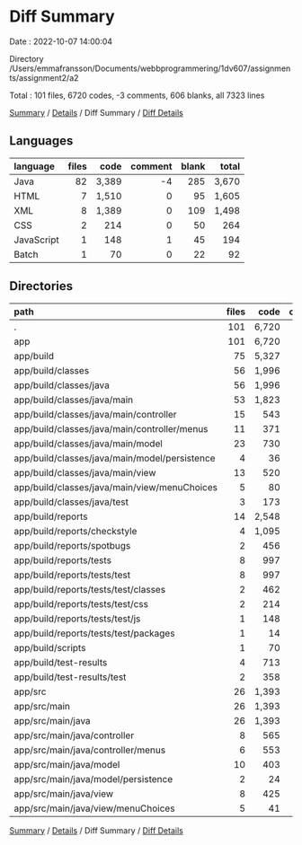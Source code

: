 # Diff Summary

Date : 2022-10-07 14:00:04

Directory /Users/emmafransson/Documents/webbprogrammering/1dv607/assignments/assignment2/a2

Total : 101 files,  6720 codes, -3 comments, 606 blanks, all 7323 lines

[Summary](results.md) / [Details](details.md) / Diff Summary / [Diff Details](diff-details.md)

## Languages
| language | files | code | comment | blank | total |
| :--- | ---: | ---: | ---: | ---: | ---: |
| Java | 82 | 3,389 | -4 | 285 | 3,670 |
| HTML | 7 | 1,510 | 0 | 95 | 1,605 |
| XML | 8 | 1,389 | 0 | 109 | 1,498 |
| CSS | 2 | 214 | 0 | 50 | 264 |
| JavaScript | 1 | 148 | 1 | 45 | 194 |
| Batch | 1 | 70 | 0 | 22 | 92 |

## Directories
| path | files | code | comment | blank | total |
| :--- | ---: | ---: | ---: | ---: | ---: |
| . | 101 | 6,720 | -3 | 606 | 7,323 |
| app | 101 | 6,720 | -3 | 606 | 7,323 |
| app/build | 75 | 5,327 | 1 | 336 | 5,664 |
| app/build/classes | 56 | 1,996 | 0 | 15 | 2,011 |
| app/build/classes/java | 56 | 1,996 | 0 | 15 | 2,011 |
| app/build/classes/java/main | 53 | 1,823 | 0 | 14 | 1,837 |
| app/build/classes/java/main/controller | 15 | 543 | 0 | 0 | 543 |
| app/build/classes/java/main/controller/menus | 11 | 371 | 0 | 0 | 371 |
| app/build/classes/java/main/model | 23 | 730 | 0 | 2 | 732 |
| app/build/classes/java/main/model/persistence | 4 | 36 | 0 | 2 | 38 |
| app/build/classes/java/main/view | 13 | 520 | 0 | 12 | 532 |
| app/build/classes/java/main/view/menuChoices | 5 | 80 | 0 | 0 | 80 |
| app/build/classes/java/test | 3 | 173 | 0 | 1 | 174 |
| app/build/reports | 14 | 2,548 | 1 | 207 | 2,756 |
| app/build/reports/checkstyle | 4 | 1,095 | 0 | 3 | 1,098 |
| app/build/reports/spotbugs | 2 | 456 | 0 | 16 | 472 |
| app/build/reports/tests | 8 | 997 | 1 | 188 | 1,186 |
| app/build/reports/tests/test | 8 | 997 | 1 | 188 | 1,186 |
| app/build/reports/tests/test/classes | 2 | 462 | 0 | 92 | 554 |
| app/build/reports/tests/test/css | 2 | 214 | 0 | 50 | 264 |
| app/build/reports/tests/test/js | 1 | 148 | 1 | 45 | 194 |
| app/build/reports/tests/test/packages | 1 | 14 | 0 | 0 | 14 |
| app/build/scripts | 1 | 70 | 0 | 22 | 92 |
| app/build/test-results | 4 | 713 | 0 | 92 | 805 |
| app/build/test-results/test | 2 | 358 | 0 | 92 | 450 |
| app/src | 26 | 1,393 | -4 | 270 | 1,659 |
| app/src/main | 26 | 1,393 | -4 | 270 | 1,659 |
| app/src/main/java | 26 | 1,393 | -4 | 270 | 1,659 |
| app/src/main/java/controller | 8 | 565 | 0 | 81 | 646 |
| app/src/main/java/controller/menus | 6 | 553 | 0 | 85 | 638 |
| app/src/main/java/model | 10 | 403 | -4 | 96 | 495 |
| app/src/main/java/model/persistence | 2 | 24 | 0 | 9 | 33 |
| app/src/main/java/view | 8 | 425 | 0 | 93 | 518 |
| app/src/main/java/view/menuChoices | 5 | 41 | 0 | 8 | 49 |

[Summary](results.md) / [Details](details.md) / Diff Summary / [Diff Details](diff-details.md)